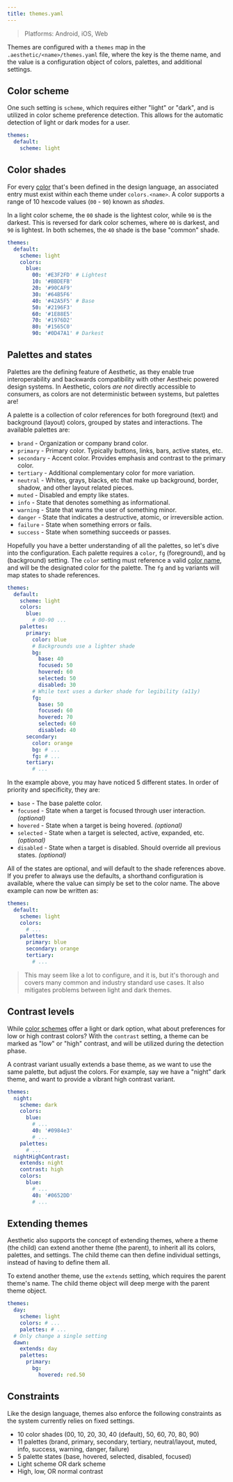 ```yaml
---
title: themes.yaml
---
```


> Platforms: Android, iOS, Web

Themes are configured with a `themes` map in the `.aesthetic/<name>/themes.yaml` file, where the key
is the theme name, and the value is a configuration object of colors, palettes, and additional
settings.

## Color scheme

One such setting is `scheme`, which requires either "light" or "dark", and is utilized in color
scheme preference detection. This allows for the automatic detection of light or dark modes for a
user.

```yaml title="themes.yaml"
themes:
  default:
    scheme: light
```

## Color shades

For every [color](./language.md#colors) that's been defined in the design language, an associated
entry must exist within each theme under `colors.<name>`. A color supports a range of 10 hexcode
values (`00` - `90`) known as _shades_.

In a light color scheme, the `00` shade is the lightest color, while `90` is the darkest. This is
reversed for dark color schemes, where `00` is darkest, and `90` is lightest. In both schemes, the
`40` shade is the base "common" shade.

```yaml title="themes.yaml"
themes:
  default:
    scheme: light
    colors:
      blue:
        00: '#E3F2FD' # Lightest
        10: '#BBDEFB'
        20: '#90CAF9'
        30: '#64B5F6'
        40: '#42A5F5' # Base
        50: '#2196F3'
        60: '#1E88E5'
        70: '#1976D2'
        80: '#1565C0'
        90: '#0D47A1' # Darkest
```

## Palettes and states

Palettes are the defining feature of Aesthetic, as they enable true interoperability and backwards
compatibility with other Aestheic powered design systems. In Aesthetic, colors _are not_ directly
accessible to consumers, as colors are not deterministic between systems, but palettes are!

A palette is a collection of color references for both foreground (text) and background (layout)
colors, grouped by states and interactions. The available palettes are:

- `brand` - Organization or company brand color.
- `primary` - Primary color. Typically buttons, links, bars, active states, etc.
- `secondary` - Accent color. Provides emphasis and contrast to the primary color.
- `tertiary` - Additional complementary color for more variation.
- `neutral` - Whites, grays, blacks, etc that make up background, border, shadow, and other layout
  related pieces.
- `muted` - Disabled and empty like states.
- `info` - State that denotes something as informational.
- `warning` - State that warns the user of something minor.
- `danger` - State that indicates a destructive, atomic, or irreversible action.
- `failure` - State when something errors or fails.
- `success` - State when something succeeds or passes.

Hopefully you have a better understanding of all the palettes, so let's dive into the configuration.
Each palette requires a `color`, `fg` (foreground), and `bg` (background) setting. The `color`
setting must reference a valid [color name](./language.md#colors), and will be the designated color
for the palette. The `fg` and `bg` variants will map states to shade references.

```yaml title="themes.yaml"
themes:
  default:
    scheme: light
    colors:
      blue:
        # 00-90 ...
    palettes:
      primary:
        color: blue
        # Backgrounds use a lighter shade
        bg:
          base: 40
          focused: 50
          hovered: 60
          selected: 50
          disabled: 30
        # While text uses a darker shade for legibility (a11y)
        fg:
          base: 50
          focused: 60
          hovered: 70
          selected: 60
          disabled: 40
      secondary:
        color: orange
        bg: # ...
        fg: # ...
      tertiary:
        # ...
```

In the example above, you may have noticed 5 different states. In order of priority and specificity,
they are:

- `base` - The base palette color.
- `focused` - State when a target is focused through user interaction. _(optional)_
- `hovered` - State when a target is being hovered. _(optional)_
- `selected` - State when a target is selected, active, expanded, etc. _(optional)_
- `disabled` - State when a target is disabled. Should override all previous states. _(optional)_

All of the states are optional, and will default to the shade references above. If you prefer to
always use the defaults, a shorthand configuration is available, where the value can simply be set
to the color name. The above example can now be written as:

```yaml title="themes.yaml"
themes:
  default:
    scheme: light
    colors:
      # ...
    palettes:
      primary: blue
      secondary: orange
      tertiary:
        # ...
```

> This may seem like a lot to configure, and it is, but it's thorough and covers many common and
> industry standard use cases. It also mitigates problems between light and dark themes.

## Contrast levels

While [color schemes](#color-scheme) offer a light or dark option, what about preferences for low or
high contrast colors? With the `contrast` setting, a theme can be marked as "low" or "high"
contrast, and will be utilized during the detection phase.

A contrast variant usually extends a base theme, as we want to use the same palette, but adjust the
colors. For example, say we have a "night" dark theme, and want to provide a vibrant high contrast
variant.

```yaml title="themes.yaml"
themes:
  night:
    scheme: dark
    colors:
      blue:
        # ...
        40: '#0984e3'
        # ...
    palettes:
      # ...
  nightHighContrast:
    extends: night
    contrast: high
    colors:
      blue:
        # ...
        40: '#0652DD'
        # ...
```

## Extending themes

Aesthetic also supports the concept of extending themes, where a theme (the child) can extend
another theme (the parent), to inherit all its colors, palettes, and settings. The child theme can
then define individual settings, instead of having to define them all.

To extend another theme, use the `extends` setting, which requires the parent theme's name. The
child theme object will deep merge with the parent theme object.

```yaml title="themes.yaml"
themes:
  day:
    scheme: light
    colors: # ...
    palettes: # ...
  # Only change a single setting
  dawn:
    extends: day
    palettes:
      primary:
        bg:
          hovered: red.50
```

## Constraints

Like the design language, themes also enforce the following constraints as the system currently
relies on fixed settings.

- 10 color shades (00, 10, 20, 30, 40 (default), 50, 60, 70, 80, 90)
- 11 palettes (brand, primary, secondary, tertiary, neutral/layout, muted, info, success, warning,
  danger, failure)
- 5 palette states (base, hovered, selected, disabled, focused)
- Light scheme OR dark scheme
- High, low, OR normal contrast
